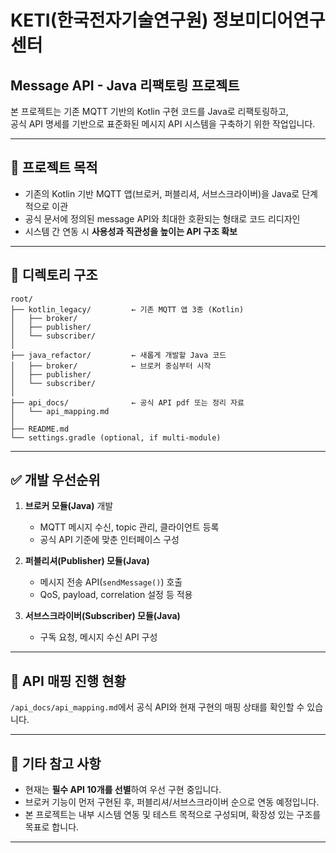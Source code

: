 # KETI(한국전자기술연구원) 정보미디어연구센터


## Message API - Java 리팩토링 프로젝트

본 프로젝트는 기존 MQTT 기반의 Kotlin 구현 코드를 Java로 리팩토링하고,  
공식 API 명세를 기반으로 표준화된 메시지 API 시스템을 구축하기 위한 작업입니다.

---

## 🔧 프로젝트 목적

- 기존의 Kotlin 기반 MQTT 앱(브로커, 퍼블리셔, 서브스크라이버)을 Java로 단계적으로 이관
- 공식 문서에 정의된 message API와 최대한 호환되는 형태로 코드 리디자인
- 시스템 간 연동 시 **사용성과 직관성을 높이는 API 구조 확보**

---

## 📁 디렉토리 구조

```
root/
├── kotlin_legacy/         ← 기존 MQTT 앱 3종 (Kotlin)
│   ├── broker/
│   ├── publisher/
│   └── subscriber/
│
├── java_refactor/         ← 새롭게 개발할 Java 코드
│   ├── broker/            ← 브로커 중심부터 시작
│   ├── publisher/
│   └── subscriber/
│
├── api_docs/              ← 공식 API pdf 또는 정리 자료
│   └── api_mapping.md
│
├── README.md
└── settings.gradle (optional, if multi-module)
```

---

## ✅ 개발 우선순위

1. **브로커 모듈(Java)** 개발
    - MQTT 메시지 수신, topic 관리, 클라이언트 등록
    - 공식 API 기준에 맞춘 인터페이스 구성

2. **퍼블리셔(Publisher) 모듈(Java)**
    - 메시지 전송 API(`sendMessage()`) 호출
    - QoS, payload, correlation 설정 등 적용

3. **서브스크라이버(Subscriber) 모듈(Java)**
    - 구독 요청, 메시지 수신 API 구성

---

## 🔄 API 매핑 진행 현황

`/api_docs/api_mapping.md`에서 공식 API와 현재 구현의 매핑 상태를 확인할 수 있습니다.

---

## 📌 기타 참고 사항

- 현재는 **필수 API 10개를 선별**하여 우선 구현 중입니다.
- 브로커 기능이 먼저 구현된 후, 퍼블리셔/서브스크라이버 순으로 연동 예정입니다.
- 본 프로젝트는 내부 시스템 연동 및 테스트 목적으로 구성되며, 확장성 있는 구조를 목표로 합니다.

---

